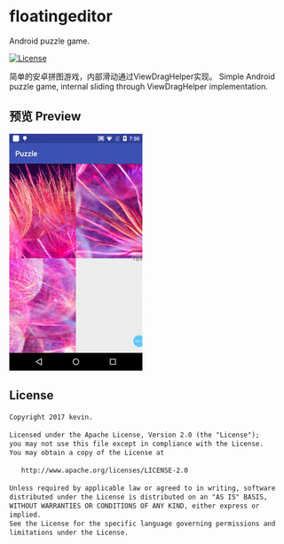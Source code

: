 # floatingeditor
Android puzzle game.

[![License](https://img.shields.io/badge/license-Apache%202-green.svg)](https://www.apache.org/licenses/LICENSE-2.0)

 简单的安卓拼图游戏，内部滑动通过ViewDragHelper实现。
 Simple Android puzzle game, internal sliding through ViewDragHelper implementation.

## 预览 Preview
![](demo.gif)

License
--------

    Copyright 2017 kevin.

    Licensed under the Apache License, Version 2.0 (the "License");
    you may not use this file except in compliance with the License.
    You may obtain a copy of the License at

       http://www.apache.org/licenses/LICENSE-2.0

    Unless required by applicable law or agreed to in writing, software
    distributed under the License is distributed on an "AS IS" BASIS,
    WITHOUT WARRANTIES OR CONDITIONS OF ANY KIND, either express or implied.
    See the License for the specific language governing permissions and
    limitations under the License.
